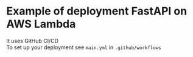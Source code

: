 # Example of deployment FastAPI on AWS Lambda
It uses GitHub CI/CD  
To set up your deployment see ```main.yml``` in ```.github/workflows```  
